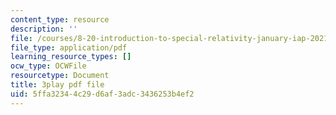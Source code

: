 ```yaml
---
content_type: resource
description: ''
file: /courses/8-20-introduction-to-special-relativity-january-iap-2021/5ffa32344c29d6af3adc3436253b4ef2_aQAhRAn6ewc.pdf
file_type: application/pdf
learning_resource_types: []
ocw_type: OCWFile
resourcetype: Document
title: 3play pdf file
uid: 5ffa3234-4c29-d6af-3adc-3436253b4ef2
---
```

